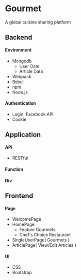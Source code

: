 # Gourmet
A global cuisine sharing platform

## Backend

#### Environment
- Mongodb
	- User Date
	- Article Data
- Webpack
- Babel
- npm
- Node.js


#### Authentication
- Login: Facebook API
- Cookie

## Application

#### API
- RESTful

#### Function

#### Div

## Frontend

#### Page
- WelcomePage
- HomePage
	- Feature Gourmets
	- Chef's Choice Restaurant
- SingleUserPage( Gourmets )
- ArticlePage( View/Edit Articles )

#### UI
- CSS
- Bootstrap
